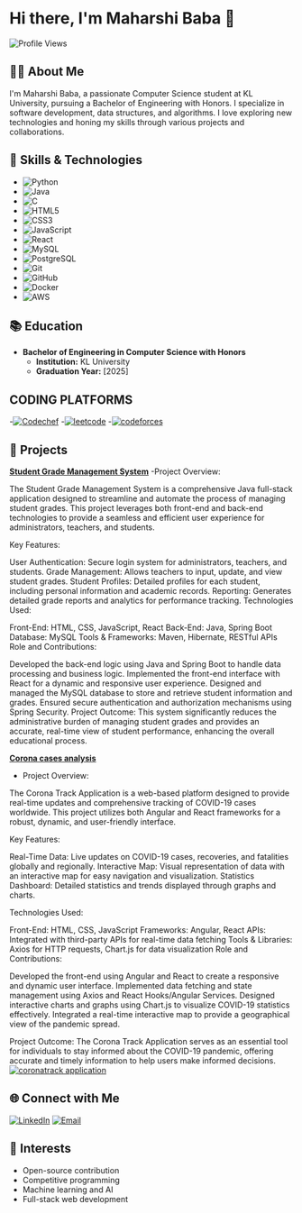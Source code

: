 # Hi there, I'm Maharshi Baba 👋

![Profile Views](https://komarev.com/ghpvc/?username=your-username&style=flat-square)

## 👨‍🎓 About Me

I'm Maharshi Baba, a passionate Computer Science student at KL University, pursuing a Bachelor of Engineering with Honors. I specialize in software development, data structures, and algorithms. I love exploring new technologies and honing my skills through various projects and collaborations.

## 🔧 Skills & Technologies
- ![Python](https://img.shields.io/badge/-Python-333333?style=flat&logo=python)
- ![Java](https://img.shields.io/badge/-Java-333333?style=flat&logo=java&logoColor=007396)
- ![C](https://img.shields.io/badge/-C-333333?style=flat&logo=c%2B%2B&logoColor=00599C)
- ![HTML5](https://img.shields.io/badge/-HTML5-333333?style=flat&logo=HTML5)
- ![CSS3](https://img.shields.io/badge/-CSS3-333333?style=flat&logo=css3)
- ![JavaScript](https://img.shields.io/badge/-JavaScript-333333?style=flat&logo=javascript)
- ![React](https://img.shields.io/badge/-React-333333?style=flat&logo=react)
- ![MySQL](https://img.shields.io/badge/-MySQL-333333?style=flat&logo=mysql)
- ![PostgreSQL](https://img.shields.io/badge/-PostgreSQL-333333?style=flat&logo=postgresql)
- ![Git](https://img.shields.io/badge/-Git-333333?style=flat&logo=git)
- ![GitHub](https://img.shields.io/badge/-GitHub-333333?style=flat&logo=github)
- ![Docker](https://img.shields.io/badge/-Docker-333333?style=flat&logo=docker)
- ![AWS](https://img.shields.io/badge/-AWS-333333?style=flat&logo=amazon-aws)

## 📚 Education
- **Bachelor of Engineering in Computer Science with Honors**
  - **Institution:** KL University
  - **Graduation Year:** [2025]
    
## CODING PLATFORMS
-[![Codechef](https://user-images.githubusercontent.com/64016811/126900195-9ce9ab12-8489-4b6c-883d-d37252f22d3f.png)](https://www.codechef.com/users/klu_2100032303)
-[![leetcode](https://repository-images.githubusercontent.com/730704737/d1cc5c54-4839-4294-9583-216da656e99e)](https://leetcode.com/u/2100032303/)
-[![codeforces](https://repository-images.githubusercontent.com/390296311/0f6c1240-462e-47ff-870d-e2d0ebb181f1)](https://codeforces.com/profile/MAHARSHI_A)

## 🌟 Projects

**[Student Grade Management System](#)**
 -Project Overview:

The Student Grade Management System is a comprehensive Java full-stack application designed to streamline and automate the process of managing student grades. This project leverages both front-end and back-end technologies to provide a seamless and efficient user experience for administrators, teachers, and students.

Key Features:

User Authentication: Secure login system for administrators, teachers, and students.
Grade Management: Allows teachers to input, update, and view student grades.
Student Profiles: Detailed profiles for each student, including personal information and academic records.
Reporting: Generates detailed grade reports and analytics for performance tracking.
Technologies Used:

Front-End: HTML, CSS, JavaScript, React
Back-End: Java, Spring Boot
Database: MySQL
Tools & Frameworks: Maven, Hibernate, RESTful APIs
Role and Contributions:

Developed the back-end logic using Java and Spring Boot to handle data processing and business logic.
Implemented the front-end interface with React for a dynamic and responsive user experience.
Designed and managed the MySQL database to store and retrieve student information and grades.
Ensured secure authentication and authorization mechanisms using Spring Security.
Project Outcome:
This system significantly reduces the administrative burden of managing student grades and provides an accurate, real-time view of student performance, enhancing the overall educational process.

**[Corona cases analysis](#)**
 - Project Overview:

The Corona Track Application is a web-based platform designed to provide real-time updates and comprehensive tracking of COVID-19 cases worldwide. This project utilizes both Angular and React frameworks for a robust, dynamic, and user-friendly interface.

Key Features:

Real-Time Data: Live updates on COVID-19 cases, recoveries, and fatalities globally and regionally.
Interactive Map: Visual representation of data with an interactive map for easy navigation and visualization.
Statistics Dashboard: Detailed statistics and trends displayed through graphs and charts.

Technologies Used:

Front-End: HTML, CSS, JavaScript
Frameworks: Angular, React
APIs: Integrated with third-party APIs for real-time data fetching
Tools & Libraries: Axios for HTTP requests, Chart.js for data visualization
Role and Contributions:

Developed the front-end using Angular and React to create a responsive and dynamic user interface.
Implemented data fetching and state management using Axios and React Hooks/Angular Services.
Designed interactive charts and graphs using Chart.js to visualize COVID-19 statistics effectively.
Integrated a real-time interactive map to provide a geographical view of the pandemic spread.

Project Outcome:
The Corona Track Application serves as an essential tool for individuals to stay informed about the COVID-19 pandemic, offering accurate and timely information to help users make informed decisions.
[![coronatrack application](https://img.shields.io/badge/-Portfolio-000000?style=flat&logo=react&logoColor=white)](https://maharshi1.netlify.app)

## 🌐 Connect with Me
[![LinkedIn](https://img.shields.io/badge/-LinkedIn-0A66C2?style=flat&logo=linkedin&logoColor=white)](https://www.linkedin.com/in/addanki-maharshi-baba-747754226/)
[![Email](https://img.shields.io/badge/-Email-D14836?style=flat&logo=gmail&logoColor=white)](babamaharshi2@gmail.com)

## 📝 Interests
- Open-source contribution
- Competitive programming
- Machine learning and AI
- Full-stack web development

